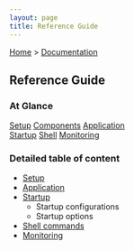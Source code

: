 ```yaml
---
layout: page
title: Reference Guide
---
```


[Home](../) > [Documentation](./)

## Reference Guide

### At Glance

<div class="menu-choices">	
    <a style="left: 0%;" class="menu-choice menu-choice-setup"
      href="./reference-guide/setup.html">Setup</a>
	<a style="left: 30%;" class="menu-choice menu-choice-component"
      href="./reference-guide/components.html">Components</a>
     <a style="left: 60%;" class="menu-choice menu-choice-application"
      href="./reference-guide/application.html">Application</a> 
</div>
<div class="menu-choices">	
	<a style="left: 0%;" class="menu-choice menu-choice-startup"
      href="./reference-guide/startup.html">Startup</a>
      <a style="left: 30%;" class="menu-choice menu-choice-shell"
      href="./reference-guide/shell.html">Shell</a>
      <a style="left: 60%;" class="menu-choice menu-choice-monitoring"
      href="./reference-guide/monitoring.html">Monitoring</a>
</div>


### Detailed table of content

* [Setup](./reference-guide/setup.html)
* [Application]()
* [Startup]()
  * Startup configurations
  * Startup options
* [Shell commands]()
* [Monitoring]()


